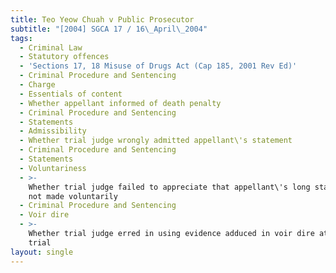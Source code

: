 ```yaml
---
title: Teo Yeow Chuah v Public Prosecutor
subtitle: "[2004] SGCA 17 / 16\_April\_2004"
tags:
  - Criminal Law
  - Statutory offences
  - 'Sections 17, 18 Misuse of Drugs Act (Cap 185, 2001 Rev Ed)'
  - Criminal Procedure and Sentencing
  - Charge
  - Essentials of content
  - Whether appellant informed of death penalty
  - Criminal Procedure and Sentencing
  - Statements
  - Admissibility
  - Whether trial judge wrongly admitted appellant\'s statement
  - Criminal Procedure and Sentencing
  - Statements
  - Voluntariness
  - >-
    Whether trial judge failed to appreciate that appellant\'s long statements
    not made voluntarily
  - Criminal Procedure and Sentencing
  - Voir dire
  - >-
    Whether trial judge erred in using evidence adduced in voir dire at main
    trial
layout: single
---
```


